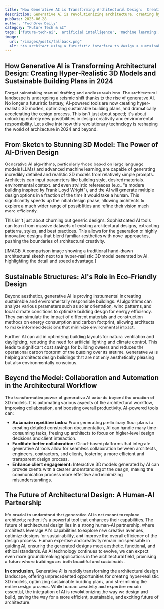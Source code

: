 ```yaml
---
title: "How Generative AI is Transforming Architectural Design:  Creating Hyper-Realistic 3D Models and Sustainable Building Plans in 2024"
description: Generative AI is revolutionizing architecture, creating hyper-realistic 3D models & sustainable designs. Learn how!
pubDate: 2025-06-28
author: "TechBrew Daily"
category: "Future Tech & AI"
tags: ['future-tech-ai', 'artificial intelligence', 'machine learning', 'large language models', 'GPT-4o']
image:
  url: "/images/posts/fallback.png"
  alt: "An architect using a futuristic interface to design a sustainable building, with holographic 3D models floating around them."
---
```


## How Generative AI is Transforming Architectural Design:  Creating Hyper-Realistic 3D Models and Sustainable Building Plans in 2024

Forget painstaking manual drafting and endless revisions.  The architectural landscape is undergoing a seismic shift thanks to the rise of generative AI.  No longer a futuristic fantasy, AI-powered tools are now creating hyper-realistic 3D models, optimizing sustainable building plans, and dramatically accelerating the design process.  This isn't just about speed; it's about unlocking entirely new possibilities in design creativity and environmental responsibility.  Let's dive into how this revolutionary technology is reshaping the world of architecture in 2024 and beyond.


## From Sketch to Stunning 3D Model: The Power of AI-Driven Design

Generative AI algorithms, particularly those based on large language models (LLMs) and advanced machine learning, are capable of generating incredibly detailed and realistic 3D models from relatively simple prompts.  Architects can input parameters like building style, desired materials, environmental context, and even stylistic references (e.g., "a modern building inspired by Frank Lloyd Wright"), and the AI will generate multiple design options in a fraction of the time it would take a human.  This significantly speeds up the initial design phase, allowing architects to explore a much wider range of possibilities and refine their vision much more efficiently.

This isn't just about churning out generic designs.  Sophisticated AI tools can learn from massive datasets of existing architectural designs, extracting patterns, styles, and best practices. This allows for the generation of highly innovative designs that blend familiar aesthetics with novel approaches, pushing the boundaries of architectural creativity.

[IMAGE: A comparison image showing a traditional hand-drawn architectural sketch next to a hyper-realistic 3D model generated by AI, highlighting the detail and speed advantage.]


##  Sustainable Structures: AI's Role in Eco-Friendly Design

Beyond aesthetics, generative AI is proving instrumental in creating sustainable and environmentally responsible buildings.  AI algorithms can analyze various parameters such as solar orientation, wind patterns, and local climate conditions to optimize building design for energy efficiency.  They can simulate the impact of different materials and construction methods on energy consumption and carbon footprint, allowing architects to make informed decisions that minimize environmental impact.

Further, AI can aid in optimizing building layouts for natural ventilation and daylighting, reducing the need for artificial lighting and climate control. This leads to significant cost savings for building owners and reduces the operational carbon footprint of the building over its lifetime.  Generative AI is helping architects design buildings that are not only aesthetically pleasing but also environmentally conscious.


##  Beyond the Model: Collaboration and Automation in the Architectural Workflow

The transformative power of generative AI extends beyond the creation of 3D models.  It is automating various aspects of the architectural workflow, improving collaboration, and boosting overall productivity.  AI-powered tools can:

* **Automate repetitive tasks:**  From generating preliminary floor plans to creating detailed construction documentation, AI can handle many time-consuming tasks, freeing up architects to focus on higher-level design decisions and client interaction.
* **Facilitate better collaboration:**  Cloud-based platforms that integrate generative AI tools allow for seamless collaboration between architects, engineers, contractors, and clients, fostering a more efficient and transparent design process.
* **Enhance client engagement:**  Interactive 3D models generated by AI can provide clients with a clearer understanding of the design, making the communication process more effective and minimizing misunderstandings.


##  The Future of Architectural Design: A Human-AI Partnership

It's crucial to understand that generative AI is not meant to replace architects; rather, it's a powerful tool that enhances their capabilities.  The future of architectural design lies in a strong human-AI partnership, where architects leverage AI's capabilities to explore new creative avenues, optimize designs for sustainability, and improve the overall efficiency of the design process.  Human expertise and creativity remain indispensable in guiding AI, ensuring the generated designs meet aesthetic, functional, and ethical standards. As AI technology continues to evolve, we can expect even more groundbreaking applications in the architectural field, promising a future where buildings are both beautiful and sustainable.


**In conclusion,** Generative AI is rapidly transforming the architectural design landscape, offering unprecedented opportunities for creating hyper-realistic 3D models, optimizing sustainable building plans, and streamlining the entire design process.  While human creativity and expertise remain essential, the integration of AI is revolutionizing the way we design and build, paving the way for a more efficient, sustainable, and exciting future of architecture.